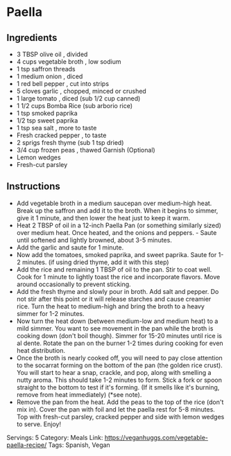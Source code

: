 # Paella
## Ingredients
- 3 TBSP olive oil , divided
- 4 cups vegetable broth , low sodium
- 1 tsp saffron threads
- 1 medium onion , diced
- 1 red bell pepper , cut into strips
- 5 cloves garlic , chopped, minced or crushed
- 1 large tomato , diced (sub 1/2 cup canned)
- 1 1/2 cups Bomba Rice (sub arborio rice)
- 1 tsp smoked paprika
- 1/2 tsp sweet paprika
- 1 tsp sea salt , more to taste
- Fresh cracked pepper , to taste
- 2 sprigs fresh thyme (sub 1 tsp dried)
- 3/4 cup frozen peas , thawed
Garnish (Optional)
- Lemon wedges
- Fresh-cut parsley
## Instructions
- Add vegetable broth in a medium saucepan over medium-high heat. Break up the saffron and add it to the broth. When it begins to simmer, give it 1 minute, and then lower the heat just to keep it warm.
- Heat 2 TBSP of oil in a 12-inch Paella Pan (or something similarly sized) over medium heat. Once heated, and the onions and peppers. - Saute until softened and lightly browned, about 3-5 minutes.
- Add the garlic and saute for 1 minute.
- Now add the tomatoes, smoked paprika, and sweet paprika. Saute for 1-2 minutes. (if using dried thyme, add it with this step)
- Add the rice and remaining 1 TBSP of oil to the pan. Stir to coat well. Cook for 1 minute to lightly toast the rice and incorporate flavors. Move around occasionally to prevent sticking.
- Add the fresh thyme and slowly pour in broth. Add salt and pepper. Do not stir after this point or it will release starches and cause creamier rice. Turn the heat to medium-high and bring the broth to a heavy simmer for 1-2 minutes.
- Now turn the heat down (between medium-low and medium heat) to a mild simmer. You want to see movement in the pan while the broth is cooking down (don't boil though). Simmer for 15-20 minutes until rice is al dente. Rotate the pan on the burner 1-2 times during cooking for even heat distribution.
- Once the broth is nearly cooked off, you will need to pay close attention to the socarrat forming on the bottom of the pan (the golden rice crust). You will start to hear a snap, crackle, and pop, along with smelling a nutty aroma. This should take 1-2 minutes to form. Stick a fork or spoon straight to the bottom to test if it's forming. (If it smells like it's burning, remove from heat immediately) (*see note).
- Remove the pan from the heat. Add the peas to the top of the rice (don't mix in). Cover the pan with foil and let the paella rest for 5-8 minutes. Top with fresh-cut parsley, cracked pepper and side with lemon wedges to serve. Enjoy!

Servings: 5
Category: Meals
Link: https://veganhuggs.com/vegetable-paella-recipe/
Tags: Spanish, Vegan
